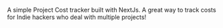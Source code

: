 A simple Project Cost tracker built with NextJs. A great way to track costs for Indie hackers who deal with multiple projects!
